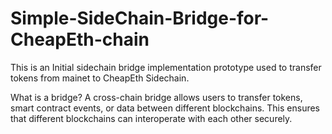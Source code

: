 # Simple-SideChain-Bridge-for-CheapEth-chain

This is an Initial sidechain bridge implementation prototype used to transfer tokens from mainet to CheapEth Sidechain. 

What is a bridge? 
A cross-chain bridge allows users to transfer tokens, smart contract events, or data between different blockchains. This ensures that different blockchains can interoperate with each other securely. 
